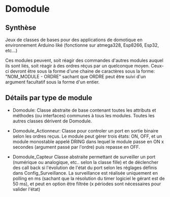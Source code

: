 # Domodule

## Synthèse

Jeux de classes de bases pour des applications de domotique en environnement Arduino liké (fonctionne sur atmega328, Esp8266, Esp32, etc...)

Ces modules peuvent, soit réagir des commandes d'autres modules auquel ils sont liés, soit réagir à des ordres réçus par un quelconque moyen. Ceux-ci devront être sous la forme d'une chaine de caractères sous la forme: "NOM_MODULE - ORDRE" sachant que ORDRE peut être suivi d'un argument facultatif sous la forme d'un entier.

## Détails par type de module

- Domodule:
Classe abstraite de base contenant toutes les attributs et méthodes (ou interfaces) communes à tous les modules. Toutes les autres classes dérivent de Domodule.

- Domodule_Actionneur:
Classe pour controler un port en sortie binaire selon les ordres reçus.
Le module peut gérer trois états: ON, OFF, et un module monostable appelé DRING dans lequel le module passe en ON x secondes (argument passé par l'ordre) puis repasse en OFF.

- Domodule_Capteur
Classe abstraite permettant de surveiller un port (numérique ou analogique, etc.. selon la classe fille) et de déclencher des call back si l'évolution de l'état du port selon les réglages définis dans Config_Surveillance. La surveillance est réalisée uniquement en polling en ms (sachant que la résolution du timer logiciel le gérant est de 50 ms), et peut en option être filtrée (x périodes sont nécessaires pour valider l'état)




